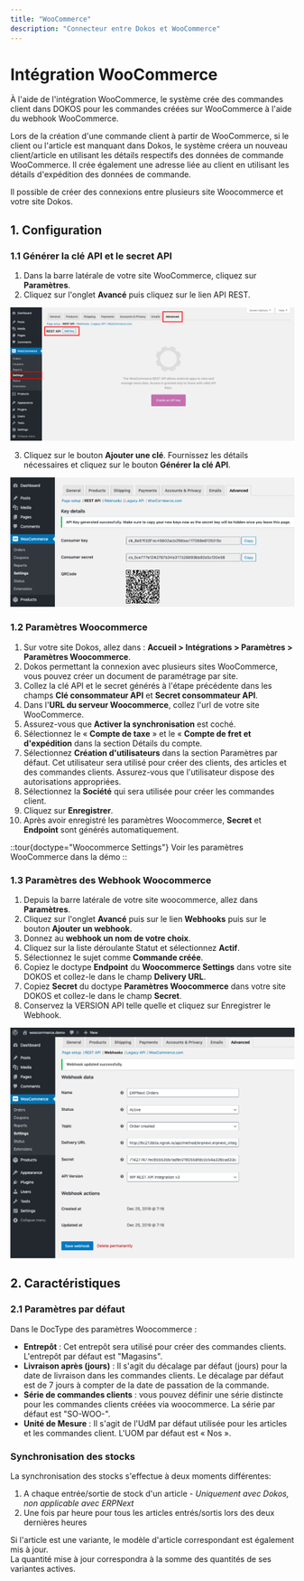 ```yaml
---
title: "WooCommerce"
description: "Connecteur entre Dokos et WooCommerce"
---
```


# Intégration WooCommerce

À l'aide de l'intégration WooCommerce, le système crée des commandes client dans DOKOS pour les commandes créées sur WooCommerce à l'aide du webhook WooCommerce.

Lors de la création d'une commande client à partir de WooCommerce, si le client ou l'article est manquant dans Dokos, le système créera un nouveau client/article en utilisant les détails respectifs des données de commande WooCommerce. Il crée également une adresse liée au client en utilisant les détails d'expédition des données de commande.

Il possible de créer des connexions entre plusieurs site Woocommerce et votre site Dokos.

## 1. Configuration

### 1.1 Générer la clé API et le secret API

1. Dans la barre latérale de votre site WooCommerce, cliquez sur **Paramètres**.
2. Cliquez sur l'onglet **Avancé** puis cliquez sur le lien API REST.

![wc-add-key.png](/content/integrations/woocommerce/wc-add-key.png)


3. Cliquez sur le bouton **Ajouter une clé**. Fournissez les détails nécessaires et cliquez sur le bouton **Générer la clé API**.

![wc-generate-keys.png](/content/integrations/woocommerce/wc-generate-keys.png)

### 1.2 Paramètres Woocommerce

1. Sur votre site Dokos, allez dans : **Accueil > Intégrations > Paramètres > Paramètres Woocommerce**.
2. Dokos permettant la connexion avec plusieurs sites WooCommerce, vous pouvez créer un document de paramétrage par site.
2. Collez la clé API et le secret générés à l'étape précédente dans les champs **Clé consommateur API** et **Secret consommateur API**.
2. Dans l'**URL du serveur Woocommerce**, collez l'url de votre site WooCommerce.
3. Assurez-vous que **Activer la synchronisation** est coché.
4. Sélectionnez le « **Compte de taxe** » et le « **Compte de fret et d'expédition** dans la section Détails du compte.
5. Sélectionnez **Création d'utilisateurs** dans la section Paramètres par défaut. Cet utilisateur sera utilisé pour créer des clients, des articles et des commandes clients. Assurez-vous que l'utilisateur dispose des autorisations appropriées.
6. Sélectionnez la **Société** qui sera utilisée pour créer les commandes client.
7. Cliquez sur **Enregistrer**.
8. Après avoir enregistré les paramètres Woocommerce, **Secret** et **Endpoint** sont générés automatiquement.

::tour{doctype="Woocommerce Settings"}
Voir les paramètres WooCommerce dans la démo
::

### 1.3 Paramètres des Webhook Woocommerce

1. Depuis la barre latérale de votre site woocommerce, allez dans **Paramètres**.
2. Cliquez sur l'onglet **Avancé** puis sur le lien **Webhooks** puis sur le bouton **Ajouter un webhook**.
3. Donnez au **webhook un nom de votre choix**.
4. Cliquez sur la liste déroulante Statut et sélectionnez **Actif**.
5. Sélectionnez le sujet comme **Commande créée**.
6. Copiez le doctype **Endpoint** du **Woocommerce Settings** dans votre site DOKOS et collez-le dans le champ **Delivery URL**.
7. Copiez **Secret** du doctype **Paramètres Woocommerce** dans votre site DOKOS et collez-le dans le champ **Secret**.
8. Conservez la VERSION API telle quelle et cliquez sur Enregistrer le Webhook.

![wc-webhook.png](/content/integrations/woocommerce/wc-webhook.png)

## 2. Caractéristiques

### 2.1 Paramètres par défaut

Dans le DocType des paramètres Woocommerce :

- **Entrepôt** : Cet entrepôt sera utilisé pour créer des commandes clients. L'entrepôt par défaut est "Magasins".
- **Livraison après (jours)** : Il s'agit du décalage par défaut (jours) pour la date de livraison dans les commandes clients. Le décalage par défaut est de 7 jours à compter de la date de passation de la commande.
- **Série de commandes clients** : vous pouvez définir une série distincte pour les commandes clients créées via woocommerce. La série par défaut est "SO-WOO-".
- **Unité de Mesure** : Il s'agit de l'UdM par défaut utilisée pour les articles et les commandes client. L'UOM par défaut est « Nos ».


### Synchronisation des stocks

La synchronisation des stocks s'effectue à deux moments différentes:
1. A chaque entrée/sortie de stock d'un article - *Uniquement avec Dokos, non applicable avec ERPNext*
2. Une fois par heure pour tous les articles entrés/sortis lors des deux dernières heures

Si l'article est une variante, le modèle d'article correspondant est également mis à jour.  
La quantité mise à jour correspondra à la somme des quantités de ses variantes actives.